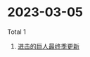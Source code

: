 # 2023-03-05

Total 1

<!-- BEGIN -->
<!-- UpdateTime Sun Mar 05 2023 00:06:38 GMT+0800 (China Standard Time) -->

1. [进击的巨人最终季更新](https://www.zhihu.com/search?q=进击的巨人最终季更新)

<!-- END -->
